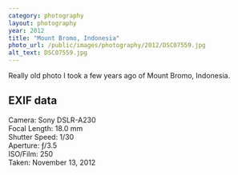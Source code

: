 ```yaml
---
category: photography
layout: photography
year: 2012
title: "Mount Bromo, Indonesia"
photo_url: /public/images/photography/2012/DSC07559.jpg
alt_text: DSC07559.jpg
---
```


Really old photo I took a few years ago of Mount Bromo, Indonesia.

## EXIF data

Camera: Sony DSLR-A230<br>
Focal Length: 18.0 mm<br>
Shutter Speed: 1/30<br>
Aperture: ƒ/3.5<br>
ISO/Film: 250<br>
Taken: November 13, 2012
